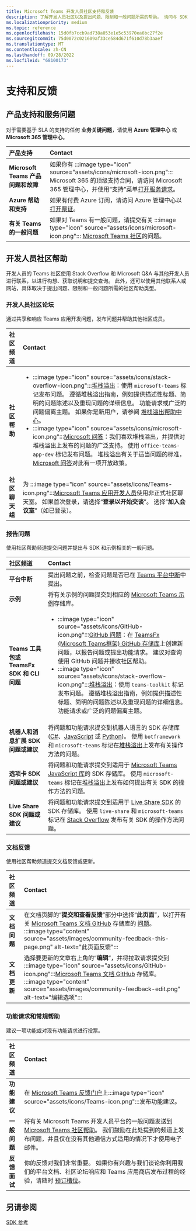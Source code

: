 ```yaml
---
title: Microsoft Teams 开发人员社区支持和反馈
description: 了解开发人员社区以及提出问题、限制和一般问题所需的帮助。 询问与 SDK 和示例、文档反馈、功能请求相关的问题。
ms.localizationpriority: medium
ms.topic: reference
ms.openlocfilehash: 15d0fb7ccb9ad738a053e1e5c53970ea6bc27f2e
ms.sourcegitcommit: 75d0072c021609af33ce584d671f610d78b3aaef
ms.translationtype: MT
ms.contentlocale: zh-CN
ms.lasthandoff: 09/28/2022
ms.locfileid: "68100173"
---
```

# <a name="support-and-feedback"></a>支持和反馈

## <a name="product-support-and-service-issues"></a>产品支持和服务问题

对于需要基于 SLA 的支持的任何 **业务关键问题**，请使用 **Azure 管理中心** 或 **Microsoft 365 管理中心**。

| **产品支持** | **Contact** |
|:------------|:------------|
| **Microsoft Teams 产品问题和故障** | 如果你有 :::image type="icon" source="assets/icons/microsoft-icon.png"::: Microsoft 365 的顶级支持合同，请访问 Microsoft 365 管理中心，并使用“支持”菜单[打开服务请求](https://admin.microsoft.com/)。 |
| **Azure 帮助和支持** | 如果有付费 Azure 订阅，请访问 Azure 管理中心以[打开票证](https://ms.portal.azure.com/#blade/Microsoft_Azure_Support/HelpAndSupportBlade/newsupportreq)。 |
| **有关 Teams 的一般问题** | 如果对 Teams 有一般问题，请提交有关 :::image type="icon" source="assets/icons/microsoft-icon.png"::: [Microsoft Teams 社区](https://answers.microsoft.com/msteams/forum)的问题。|

## <a name="developer-community-help"></a>开发人员社区帮助

开发人员的 Teams 社区使用 Stack Overflow 和 Microsoft Q&A 与其他开发人员进行联系，以进行构想、获取说明和提交查询。 此外，还可以使用其他联系人或网站，具体取决于提出问题、限制和一般问题所需的社区帮助类型。

### <a name="developer-community-forums"></a>开发人员社区论坛

通过共享和响应 Teams 应用开发问题，发布问题并帮助其他社区成员。

| **社区频道**|   **Contact**  |
|:---------------------|:---------------|
|**社区帮助** | <ul> <li>:::image type="icon" source="assets/icons/stack-overflow-icon.png":::[堆栈溢出](https://stackoverflow.com/questions/tagged/microsoft-teams)：使用 `microsoft-teams` 标记发布问题。 遵循堆栈溢出指南，例如提供描述性标题、简明的问题陈述以及重现问题的详细信息。 功能请求或广泛的问题偏离主题。 如果你是新用户，请参阅 [堆栈溢出帮助中心](https://stackoverflow.com/help)。</li>  <li>:::image type="icon" source="assets/icons/microsoft-icon.png":::[Microsoft 问答](/answers/topics/office-teams-app-dev.html)：我们喜欢堆栈溢出，并提供对堆栈溢出上发布的问题的广泛支持。 使用 `office-teams-app-dev` 标记发布问题。 堆栈溢出有关于适当问题的标准，[Microsoft 问答](/answers/topics/office-teams-app-dev.html)对此有一项开放政策。 </li><ul> |
| **社区聊天组** | 为 :::image type="icon" source="assets/icons/Teams-icon.png":::[Microsoft Teams 应用开发人员](https://gitter.im/OfficeDev/MicrosoftTeamsAppDev)使用非正式社区聊天室。 如果首次登录，请选择“**登录以开始交谈**”。 选择“**加入会议室**”（如已登录）。 |

### <a name="report-issues"></a>报告问题

使用社区帮助频道提交问题并提出与 SDK 和示例相关的一般问题。

| **社区频道** | **Contact** |
|:----------------------|:------------|
| **平台中断** | 提出问题之前，检查问题是否已在 [Teams 平台中断](https://aka.ms/TeamsPlatform/Outages)中提出。 |
| **示例** | 将有关示例的问题提交到相应的 [Microsoft Teams 示例](https://github.com/OfficeDev/Microsoft-Teams-Samples)存储库。|
|  **Teams 工具包或 TeamsFx SDK 和 CLI 问题** | <ul><li> :::image type="icon" source="assets/icons/GitHub-icon.png":::[GitHub 问题](https://github.com/OfficeDev/TeamsFx/issues)：在 [TeamsFx (Microsoft Teams框架) GitHub 存储库](https://github.com/OfficeDev/TeamsFx)上创建新问题，以报告问题或提出功能请求。 建议对查询使用 GitHub 问题并接收社区帮助。 <li> :::image type="icon" source="assets/icons/stack-overflow-icon.png":::[堆栈溢出](https://stackoverflow.com/questions/tagged/teams-toolkit)：使用 `teams-toolkit` 标记发布问题。 遵循堆栈溢出指南，例如提供描述性标题、简明的问题陈述以及重现问题的详细信息。 功能请求或广泛的问题偏离主题。 </li> </ul> |
| **机器人和消息扩展 SDK 问题或建议** | 将问题和功能请求提交到机器人语言的 SDK 存储库 ([C#](https://github.com/Microsoft/botbuilder-dotnet/)、[JavaScript](https://github.com/Microsoft/botbuilder-js) 或 [Python](https://github.com/Microsoft/botbuilder-python))。 使用 `botframework` 和 `microsoft-teams` 标记在[堆栈溢出](https://stackoverflow.com/questions/tagged/botframework%20microsoft-teams)上发布有关操作方法的问题。 |
| **选项卡 SDK 问题或建议** | 将问题和功能请求提交到适用于 [Microsoft Teams JavaScript 库](https://github.com/OfficeDev/microsoft-teams-library-js/issues)的 SDK 存储库。 使用 `microsoft-teams` 标记在[堆栈溢出](https://stackoverflow.com/questions/tagged/microsoft-teams)上发布如何提出有关 SDK 的操作方法的问题。 |
| **Live Share SDK 问题或建议** | 将问题和功能请求提交到适用于 [Live Share SDK](https://github.com/microsoft/live-share-sdk) 的 SDK 存储库。 使用 `live-share` 和 `microsoft-teams` 标记在 [Stack Overflow](https://stackoverflow.com/questions/tagged/live-share+microsoft-teams) 发布有关 SDK 的操作方法问题。 |

### <a name="documentation-feedback"></a>文档反馈

使用社区帮助频道提交文档反馈或更新。

| **社区频道** | **Contact** |
|:--------------------------|:--------------------------|
| **文档问题** | 在文档页脚的“**提交和查看反馈**”部分中选择“**此页面**”，以打开有关 [Microsoft Teams 文档 GitHub](https://github.com/MicrosoftDocs/msteams-docs) 存储库的 [问题](https://github.com/MicrosoftDocs/msteams-docs/issues)。<br/>:::image type="content" source="assets/images/community-feedback-this-page.png" alt-text="此页面反馈":::|
|**文档更新**|选择要更新的文章右上角的“**编辑**”，并将拉取请求提交到 :::image type="icon" source="assets/icons/GitHub-icon.png":::[Microsoft Teams 文档 GitHub](https://github.com/MicrosoftDocs/msteams-docs) 存储库。 <br /> :::image type="content" source="assets/images/community-feedback-edit.png" alt-text="编辑选项":::|

### <a name="feature-request-and-general-help"></a>功能请求和常规帮助

建议一项功能或对现有功能请求进行投票。

| **社区频道** | **Contact** |
|:----------------------|:------------|
| **功能建议** | 在 [Microsoft Teams 反馈门户](https://feedbackportal.microsoft.com/feedback/forum/ad198462-1c1c-ec11-b6e7-0022481f8472)上:::image type="icon" source="assets/icons/Teams-icon.png":::发布功能建议。 |
| **一般问题** | 将有关 Microsoft Teams 开发人员平台的一般问题发送到 [Microsoft Teams 社区帮助](mailto:microsoftteamsdev@microsoft.com)。 我们鼓励在此处提到的频道上发布问题，并且仅在没有其他通信方式适用的情况下才使用电子邮件。 |
| **反馈面试** | 你的反馈对我们非常重要。 如果你有兴趣与我们谈论你利用我们的平台文档、社区论坛响应和 Teams 应用商店发布过程的经验，请随时 [预订槽位](https://aka.ms/bookdevfeedback)。|

## <a name="see-also"></a>另请参阅

[SDK 参考](/javascript/api/overview/msteams-client?view=msteams-client-js-latest&preserve-view=true)
